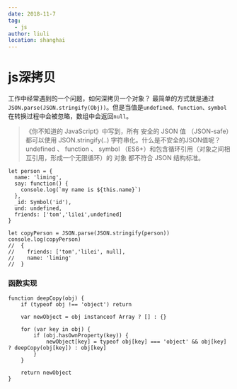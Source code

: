 ```yaml
---
date: 2018-11-7
tag: 
  - js
author: liuli
location: shanghai  
---
```

# js深拷贝

工作中经常遇到的一个问题，如何深拷贝一个对象？
最简单的方式就是通过`JSON.parse(JSON.stringify(Obj))`。但是当值是`undefined、function、symbol` 在转换过程中会被忽略，数组中会返回`null`。
>《你不知道的 JavaScript》中写到，所有 安全的 JSON 值 （JSON-safe）都可以使用 JSON.stringify(..) 字符串化。什么是不安全的JSON值呢？ undefined 、 function 、 symbol （ES6+）和包含循环引用（对象之间相互引用，形成一个无限循环）的 对象 都不符合 JSON 结构标准。
```
let person = {
  name: 'liming',
  say: function() {
    console.log(`my name is ${this.name}`)
  },
  _id: Symbol('id'),
  und: undefined,
  friends: ['tom','lilei',undefined]
}

let copyPerson = JSON.parse(JSON.stringify(person))
console.log(copyPerson)
//  {
//    friends: ['tom','lilei', null],
//    name: 'liming'
//  }

```
### 函数实现
```
function deepCopy(obj) {
	if (typeof obj !== 'object') return

	var newObject = obj instanceof Array ? [] : {}

	for (var key in obj) {
		if (obj.hasOwnProperty(key)) {
			newObject[key] = typeof obj[key] === 'object' && obj[key] ? deepCopy(obj[key]) : obj[key]
		}
	}

	return newObject
}
```